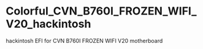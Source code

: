 # Colorful_CVN_B760I_FROZEN_WIFI_V20_hackintosh
hackintosh EFI for CVN B760I FROZEN WIFI V20 motherboard
